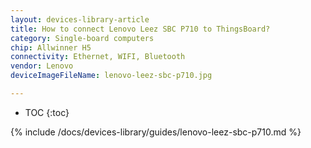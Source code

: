 ```yaml
---
layout: devices-library-article
title: How to connect Lenovo Leez SBC P710 to ThingsBoard?
category: Single-board computers
chip: Allwinner H5
connectivity: Ethernet, WIFI, Bluetooth
vendor: Lenovo
deviceImageFileName: lenovo-leez-sbc-p710.jpg

---
```



* TOC
{:toc}

{% include /docs/devices-library/guides/lenovo-leez-sbc-p710.md %}